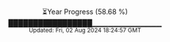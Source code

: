 <p align="center">
⏳Year Progress (58.68 %) <br>
█████████████████▁▁▁▁▁▁▁▁▁▁▁▁▁ <br>
<sub>Updated: Fri, 02 Aug 2024 18:24:57 GMT</sub>
</p>

